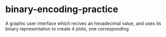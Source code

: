 # binary-encoding-practice
A graphic user interface which recives an hexadecimal value, and uses its binary representation to create 4 plots, one corresponding
